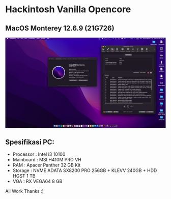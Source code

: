 # Hackintosh Vanilla Opencore
## MacOS Monterey 12.6.9 (21G726) 

![Monterey 12.6.9 (21G726)](https://github.com/khoirulaksara/Opencore-Hackintosh/blob/main/Screen%20Shot%202023-09-18%20at%2004.37.43.png?raw=true)

## Spesifikasi PC:
- Processor : Intel i3 10100
- Mainboard : MSI H410M PRO VH
- RAM : Apacer Panther 32 GB Kit
- Storage : NVME ADATA SX8200 PRO 256GB + KLEVV 240GB + HDD HGST 1 TB
- VGA : RX VEGA64 8 GB
 
 All Work Thanks :)

 
